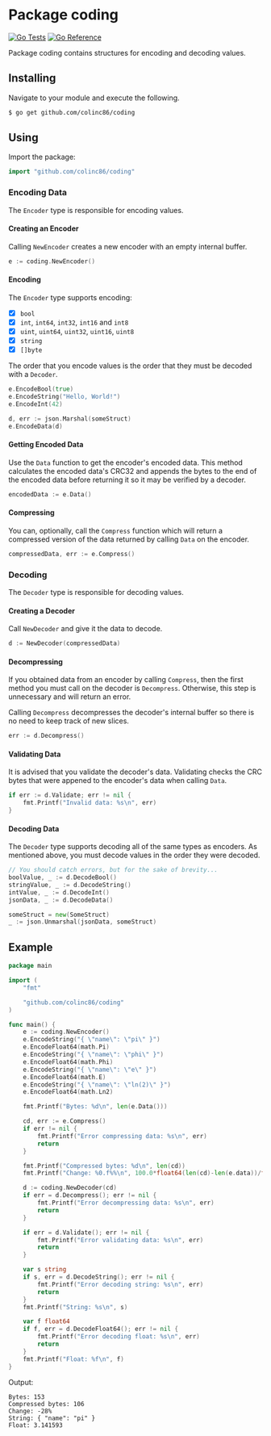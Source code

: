 # Package coding

[![Go Tests](https://github.com/colinc86/coding/actions/workflows/go-test.yml/badge.svg?branch=main)](https://github.com/colinc86/coding/actions/workflows/go-test.yml) [![Go Reference](https://pkg.go.dev/badge/github.com/colinc86/coding.svg)](https://pkg.go.dev/github.com/colinc86/coding)

Package coding contains structures for encoding and decoding values.

## Installing

Navigate to your module and execute the following.

```bash
$ go get github.com/colinc86/coding
```

## Using

Import the package:

```go
import "github.com/colinc86/coding"
```

### Encoding Data

The `Encoder` type is responsible for encoding values.

#### Creating an Encoder

Calling `NewEncoder` creates a new encoder with an empty internal buffer.

```go
e := coding.NewEncoder()
```

#### Encoding

The `Encoder` type supports encoding:

- [x] `bool`
- [x] `int`, `int64`, `int32`, `int16` and `int8`
- [x] `uint`, `uint64`, `uint32`, `uint16`, `uint8`
- [x] `string`
- [x] `[]byte`

 The order that you encode values is the order that they must be decoded with a `Decoder`.

```go
e.EncodeBool(true)
e.EncodeString("Hello, World!")
e.EncodeInt(42)

d, err := json.Marshal(someStruct)
e.EncodeData(d)
```

#### Getting Encoded Data

Use the `Data` function to get the encoder's encoded data. This method calculates the encoded data's CRC32 and appends the bytes to the end of the encoded data before returning it so it may be verified by a decoder.

```go
encodedData := e.Data()
```

#### Compressing

You can, optionally, call the `Compress` function which will return a compressed version of the data returned by calling `Data` on the encoder.

```go
compressedData, err := e.Compress()
```

### Decoding

The `Decoder` type is responsible for decoding values.

#### Creating a Decoder

Call `NewDecoder` and give it the data to decode.

```go
d := NewDecoder(compressedData)
```

#### Decompressing

If you obtained data from an encoder by calling `Compress`, then the first method you must call on the decoder is `Decompress`. Otherwise, this step is unnecessary and will return an error.

Calling `Decompress` decompresses the decoder's internal buffer so there is no need to keep track of new slices.

```go
err := d.Decompress()
```

#### Validating Data

It is advised that you validate the decoder's data. Validating checks the CRC bytes that were appened to the encoder's data when calling `Data`.

```go
if err := d.Validate; err != nil {
	fmt.Printf("Invalid data: %s\n", err)
}
```

#### Decoding Data

The `Decoder` type supports decoding all of the same types as encoders. As mentioned above, you must decode values in the order they were decoded.

```go
// You should catch errors, but for the sake of brevity...
boolValue, _ := d.DecodeBool()
stringValue, _ := d.DecodeString()
intValue, _ := d.DecodeInt()
jsonData, _ := d.DecodeData()

someStruct = new(SomeStruct)
_ := json.Unmarshal(jsonData, someStruct)
```

## Example

```go
package main

import (
	"fmt"

	"github.com/colinc86/coding"
)

func main() {
	e := coding.NewEncoder()
	e.EncodeString("{ \"name\": \"pi\" }")
	e.EncodeFloat64(math.Pi)
	e.EncodeString("{ \"name\": \"phi\" }")
	e.EncodeFloat64(math.Phi)
	e.EncodeString("{ \"name\": \"e\" }")
	e.EncodeFloat64(math.E)
	e.EncodeString("{ \"name\": \"ln(2)\" }")
	e.EncodeFloat64(math.Ln2)

	fmt.Printf("Bytes: %d\n", len(e.Data()))

	cd, err := e.Compress()
	if err != nil {
		fmt.Printf("Error compressing data: %s\n", err)
		return
	}

	fmt.Printf("Compressed bytes: %d\n", len(cd))
	fmt.Printf("Change: %0.f%%\n", 100.0*float64(len(cd)-len(e.data))/float64(len(e.data)))

	d := coding.NewDecoder(cd)
	if err = d.Decompress(); err != nil {
		fmt.Printf("Error decompressing data: %s\n", err)
		return
	}

	if err = d.Validate(); err != nil {
		fmt.Printf("Error validating data: %s\n", err)
		return
	}

	var s string
	if s, err = d.DecodeString(); err != nil {
		fmt.Printf("Error decoding string: %s\n", err)
		return
	}
	fmt.Printf("String: %s\n", s)

	var f float64
	if f, err = d.DecodeFloat64(); err != nil {
		fmt.Printf("Error decoding float: %s\n", err)
		return
	}
	fmt.Printf("Float: %f\n", f)
}
```

Output:

```
Bytes: 153
Compressed bytes: 106
Change: -28%
String: { "name": "pi" }
Float: 3.141593
```
